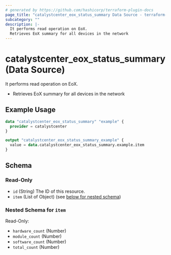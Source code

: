```yaml
---
# generated by https://github.com/hashicorp/terraform-plugin-docs
page_title: "catalystcenter_eox_status_summary Data Source - terraform-provider-catalystcenter"
subcategory: ""
description: |-
  It performs read operation on EoX.
  Retrieves EoX summary for all devices in the network
---
```


# catalystcenter_eox_status_summary (Data Source)

It performs read operation on EoX.

- Retrieves EoX summary for all devices in the network

## Example Usage

```terraform
data "catalystcenter_eox_status_summary" "example" {
  provider = catalystcenter
}

output "catalystcenter_eox_status_summary_example" {
  value = data.catalystcenter_eox_status_summary.example.item
}
```

<!-- schema generated by tfplugindocs -->
## Schema

### Read-Only

- `id` (String) The ID of this resource.
- `item` (List of Object) (see [below for nested schema](#nestedatt--item))

<a id="nestedatt--item"></a>
### Nested Schema for `item`

Read-Only:

- `hardware_count` (Number)
- `module_count` (Number)
- `software_count` (Number)
- `total_count` (Number)
